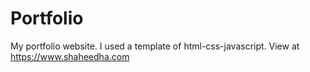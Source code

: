 # Portfolio
My portfolio website. I used a template of html-css-javascript.
View at https://www.shaheedha.com
